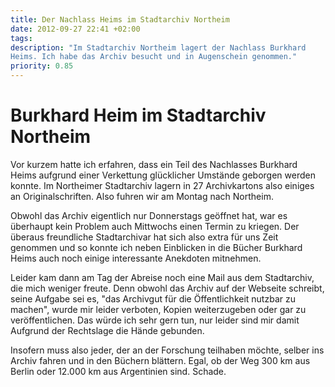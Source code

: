 ```yaml
---
title: Der Nachlass Heims im Stadtarchiv Northeim
date: 2012-09-27 22:41 +02:00
tags:
description: "Im Stadtarchiv Northeim lagert der Nachlass Burkhard
Heims. Ich habe das Archiv besucht und in Augenschein genommen."
priority: 0.85
---
```


# Burkhard Heim im Stadtarchiv Northeim

Vor kurzem hatte ich erfahren, dass ein Teil des Nachlasses Burkhard
Heims aufgrund einer Verkettung glücklicher Umstände geborgen werden
konnte. Im Northeimer Stadtarchiv lagern in 27 Archivkartons also
einiges an Originalschriften. Also fuhren wir am Montag nach Northeim.

Obwohl das Archiv eigentlich nur Donnerstags geöffnet hat, war es
überhaupt kein Problem auch Mittwochs einen Termin zu kriegen. Der
überaus freundliche Stadtarchivar hat sich also extra für uns Zeit
genommen und so konnte ich neben Einblicken in die Bücher Burkhard Heims
auch noch einige interessante Anekdoten mitnehmen.

Leider kam dann am Tag der Abreise noch eine Mail aus dem Stadtarchiv,
die mich weniger freute. Denn obwohl das Archiv auf der Webseite
schreibt, seine Aufgabe sei es, "das Archivgut für die Öffentlichkeit
nutzbar zu machen", wurde mir leider verboten, Kopien weiterzugeben oder
gar zu veröffentlichen. Das würde ich sehr gern tun, nur leider sind mir
damit Aufgrund der Rechtslage die Hände gebunden.

Insofern muss also jeder, der an der Forschung teilhaben möchte, selber
ins Archiv fahren und in den Büchern blättern. Egal, ob der Weg 300 km
aus Berlin oder 12.000 km aus Argentinien sind. Schade.
